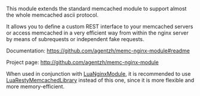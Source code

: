 <!---
    @title         Memc Nginx Module
    @creator       Yichun Zhang
    @created       2011-06-21 08:30 GMT
    @modifier      YichunZhang
    @modified      2013-10-17 23:34 GMT
    @changecount   5
--->

This module extends the standard memcached module  to support almost the whole memcached ascii protocol.

It allows you to define a custom REST interface to your memcached servers or access memcached in a very efficient way from within the nginx server by means of subrequests or independent fake requests. 

Documentation: https://github.com/agentzh/memc-nginx-module#readme

Project page: http://github.com/agentzh/memc-nginx-module

When used in conjunction with [LuaNginxModule](lua-nginx-module/), it is recommended to use [LuaRestyMemcachedLibrary](lua-resty-memcached-library/) instead of this one, since it is more flexible and more memory-efficient.
